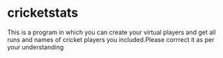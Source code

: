 # cricketstats
This is a program in which you can create your virtual players and get all runs and names of cricket players you included.Please corrrect it as per your understanding
